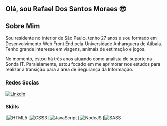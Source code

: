 ## Olá, sou Rafael Dos Santos Moraes 😎

## <strong>Sobre Mim</strong>
<p>Sou residente no interior de São Paulo, tenho 27 anos e sou formado em Desenvolvimento Web Front End pela Universidade Anhanguera de Atibaia. Tenho grande interesse em viagens, animais de estimação e jogos.</p>
<p>No momento, estou há três anos atuando como analista de suporte na Sonda IT. Paralelamente, estou focado em me aprimorar nos estudos para realizar a transição para a área de Segurança da Informação.</p>

### <strong>Redes Socias</strong> <br>
[![Linkdin](https://img.shields.io/badge/LinkedIn-0077B5?style=for-the-badge&logo=linkedin&logoColor=white)](https://www.linkedin.com/in/rafaeldossantosmoraes/)

### <strong>Skills</strong> <br>
[![HTML5](https://img.shields.io/badge/HTML5-E34F26?style=for-the-badge&logo=html5&logoColor=white)
[![CSS3](https://img.shields.io/badge/CSS3-1572B6?style=for-the-badge&logo=css3&logoColor=white)
[![JavaScript](https://img.shields.io/badge/JavaScript-F7DF1E?style=for-the-badge&logo=javascript&logoColor=black)
[![NodeJS](https://img.shields.io/badge/Node.js-43853D?style=for-the-badge&logo=node.js&logoColor=white)
[![SASS](https://img.shields.io/badge/Sass-CC6699?style=for-the-badge&logo=sass&logoColor=white)
